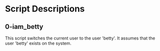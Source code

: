 # Script Descriptions

## 0-iam_betty
This script switches the current user to the user 'betty'. It assumes that the user 'betty' exists on the system.
